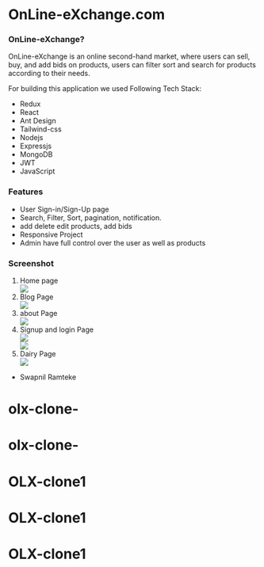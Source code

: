 # OnLine-eXchange.com


### OnLine-eXchange?
<p>OnLine-eXchange is an online second-hand market, where users can sell, buy, and add bids on products, users can filter sort and search for products according to their needs.</p>
For building this application we used Following Tech Stack:
<ul>
<li>Redux</li>
<li>React</li>
<li>Ant Design</li>
<li>Tailwind-css</li>
<li>Nodejs</li>
<li>Expressjs</li>
<li>MongoDB</li>
<li>JWT</li>
<li>JavaScript</li>

</ul>

### Features
<ul>
<li>User Sign-in/Sign-Up page</li>
<li> Search, Filter, Sort, pagination, notification.</li>
<li>add delete edit products, add bids</li>
<li>Responsive Project</li>
<li>Admin have full control over the user as well as products</li>
</ul>

### Screenshot 
<ol>
<li>Home page</li>

<div margin="auto" justifyContent="center" ><img src="https://miro.medium.com/v2/resize:fit:4800/format:webp/1*25E0ngBadkKZQ5am-aIZQQ.png"/></div>

<li>Blog Page</li>

<div margin="auto" justifyContent="center"><img src="https://miro.medium.com/v2/resize:fit:720/format:webp/1*8G52rpt21q1yA6JzqtJU8A.png"/></div>

<li>about Page</li>

<div margin="auto" justifyContent="center"><img src="https://miro.medium.com/v2/resize:fit:640/format:webp/1*cPx9b5XL633QnlhVJfR7gA.png"/></div>

<li>Signup and login Page</li>

<div margin="auto" justifyContent="center"><img src="https://miro.medium.com/v2/resize:fit:640/format:webp/1*ErpBR3RYWtC9boSFkpCBAw.png"/></div>
<div margin="auto" justifyContent="center"><img src="https://miro.medium.com/v2/resize:fit:640/format:webp/1*Fn00YrcpAqd2Kg1HxrVbLQ.png"/></div>

<li> Dairy Page</li>

<div margin="auto" justifyContent="center"><img src="https://miro.medium.com/v2/resize:fit:640/format:webp/1*EVPWUv-Mpto59p1iJSPSQw.png"/></div>

</ol>

 
<ul>
<li>Swapnil Ramteke</li>
</ul>

# olx-clone-
# olx-clone-
# OLX-clone1
# OLX-clone1
# OLX-clone1
